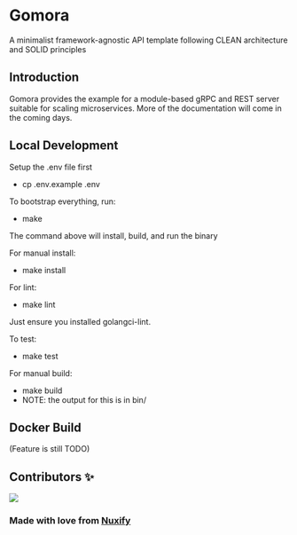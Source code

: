 # Gomora
A minimalist framework-agnostic API template following CLEAN architecture and SOLID principles

## Introduction

Gomora provides the example for a module-based gRPC and REST server suitable for scaling microservices.
 More of the documentation will come in the coming days.
## Local Development

Setup the .env file first
- cp .env.example .env

To bootstrap everything, run:
- make

The command above will install, build, and run the binary

For manual install:
- make install

For lint:
- make lint

Just ensure you installed golangci-lint.

To test:
- make test

For manual build:
- make build
- NOTE: the output for this is in bin/

## Docker Build

(Feature is still TODO)

## Contributors ✨
[![](https://avatars0.githubusercontent.com/u/38805756?s=90&u=96545a7174420f0ae00a9511c74e6ed74a9e5319&v=4)](https://github.com/kabaluyot)

### Made with love from [Nuxify](https://github.com/Nuxify) 